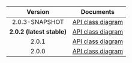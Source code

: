 | Version | Documents |
|:---:|---|
| 2.0.3-SNAPSHOT | [API class diagram](2.0.3-SNAPSHOT/api_class_diagram.svg) |
| **2.0.2 (latest stable)** | [API class diagram](2.0.2/api_class_diagram.svg) |
| 2.0.1 | [API class diagram](2.0.1/api_class_diagram.svg) |
| 2.0.0 | [API class diagram](2.0.0/api_class_diagram.svg) |

